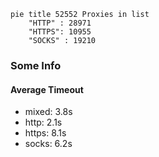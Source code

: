 
```mermaid
pie title 52552 Proxies in list
    "HTTP" : 28971
    "HTTPS": 10955
    "SOCKS" : 19210
```

### Some Info
#### Average Timeout

- mixed: 3.8s
- http: 2.1s
- https: 8.1s
- socks: 6.2s